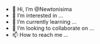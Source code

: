 - 👋 Hi, I’m @Newtonisima
- 👀 I’m interested in ...
- 🌱 I’m currently learning ...
- 💞️ I’m looking to collaborate on ...
- 📫 How to reach me ...

<!---
Newtonisima/Newtonisima is a ✨ special ✨ repository because its `README.md` (this file) appears on your GitHub profile.
You can click the Preview link to take a look at your changes.
--->

